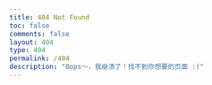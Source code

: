```yaml
---
title: 404 Not Found
toc: false
comments: false
layout: 404
type: 404
permalink: /404
description: "Oops～，我崩溃了！找不到你想要的页面 :("
---
```

